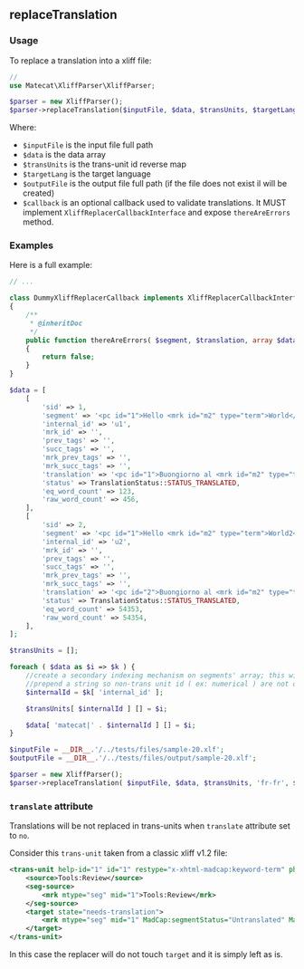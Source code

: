 ## replaceTranslation

### Usage

To replace a translation into a xliff file:

```php
//
use Matecat\XliffParser\XliffParser;

$parser = new XliffParser();
$parser->replaceTranslation($inputFile, $data, $transUnits, $targetLang, $outputFile, $callback);
```

Where:

* `$inputFile` is the input file full path
* `$data` is the data array
* `$transUnits` is the trans-unit id reverse map
* `$targetLang` is the target language
* `$outputFile` is the output file full path (if the file does not exist il will be created)
* `$callback` is an optional callback used to validate translations. It MUST implement `XliffReplacerCallbackInterface` and expose `thereAreErrors` method.

### Examples

Here is a full example:

```php
// ...

class DummyXliffReplacerCallback implements XliffReplacerCallbackInterface
{
    /**
     * @inheritDoc
     */
    public function thereAreErrors( $segment, $translation, array $dataRefMap = [] )
    {
        return false;
    }
}

$data = [
    [
        'sid' => 1,
        'segment' => '<pc id="1">Hello <mrk id="m2" type="term">World</mrk> !</pc>',
        'internal_id' => 'u1',
        'mrk_id' => '',
        'prev_tags' => '',
        'succ_tags' => '',
        'mrk_prev_tags' => '',
        'mrk_succ_tags' => '',
        'translation' => '<pc id="1">Buongiorno al <mrk id="m2" type="term">Mondo</mrk> !</pc>',
        'status' => TranslationStatus::STATUS_TRANSLATED,
        'eq_word_count' => 123,
        'raw_word_count' => 456,
    ],
    [
        'sid' => 2,
        'segment' => '<pc id="1">Hello <mrk id="m2" type="term">World2</mrk> !</pc>',
        'internal_id' => 'u2',
        'mrk_id' => '',
        'prev_tags' => '',
        'succ_tags' => '',
        'mrk_prev_tags' => '',
        'mrk_succ_tags' => '',
        'translation' => '<pc id="2">Buongiorno al <mrk id="m2" type="term">Mondo2</mrk> !</pc>',
        'status' => TranslationStatus::STATUS_TRANSLATED,
        'eq_word_count' => 54353,
        'raw_word_count' => 54354,
    ],
];

$transUnits = [];

foreach ( $data as $i => $k ) {
    //create a secondary indexing mechanism on segments' array; this will be useful
    //prepend a string so non-trans unit id ( ex: numerical ) are not overwritten
    $internalId = $k[ 'internal_id' ];

    $transUnits[ $internalId ] [] = $i;

    $data[ 'matecat|' . $internalId ] [] = $i;
}

$inputFile = __DIR__.'/../tests/files/sample-20.xlf';
$outputFile = __DIR__.'/../tests/files/output/sample-20.xlf';

$parser = new XliffParser();
$parser->replaceTranslation( $inputFile, $data, $transUnits, 'fr-fr', $outputFile, new DummyXliffReplacerCallback() );
```

### `translate` attribute

Translations will be not replaced in trans-units when `translate` attribute set to `no`.

Consider this `trans-unit` taken from a classic xliff v1.2 file:

```xml
<trans-unit help-id="1" id="1" restype="x-xhtml-madcap:keyword-term" phase-name="pretrans" translate="no">
	<source>Tools:Review</source>
	<seg-source>
		<mrk mtype="seg" mid="1">Tools:Review</mrk>
	</seg-source>
	<target state="needs-translation">
		<mrk mtype="seg" mid="1" MadCap:segmentStatus="Untranslated" MadCap:matchPercent="0"/>
	</target>
</trans-unit>
```

In this case the replacer will do not touch `target` and it is simply left as is.